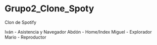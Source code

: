 # Grupo2_Clone_Spoty
 
Clon de Spotify

Iván - Asistencia y Navegador
Abdón - Home/Index
Miguel - Explorador
Mario - Reproductor
